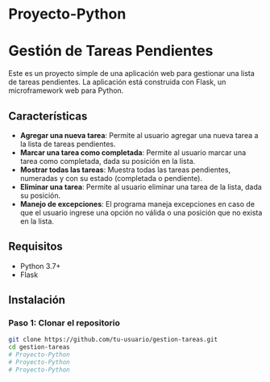 # Proyecto-Python
# Gestión de Tareas Pendientes

Este es un proyecto simple de una aplicación web para gestionar una lista de tareas pendientes. La aplicación está construida con Flask, un microframework web para Python.

## Características

- **Agregar una nueva tarea**: Permite al usuario agregar una nueva tarea a la lista de tareas pendientes.
- **Marcar una tarea como completada**: Permite al usuario marcar una tarea como completada, dada su posición en la lista.
- **Mostrar todas las tareas**: Muestra todas las tareas pendientes, numeradas y con su estado (completada o pendiente).
- **Eliminar una tarea**: Permite al usuario eliminar una tarea de la lista, dada su posición.
- **Manejo de excepciones**: El programa maneja excepciones en caso de que el usuario ingrese una opción no válida o una posición que no exista en la lista.

## Requisitos

- Python 3.7+
- Flask

## Instalación

### Paso 1: Clonar el repositorio

```bash
git clone https://github.com/tu-usuario/gestion-tareas.git
cd gestion-tareas
# Proyecto-Python
# Proyecto-Python
# Proyecto-Python
